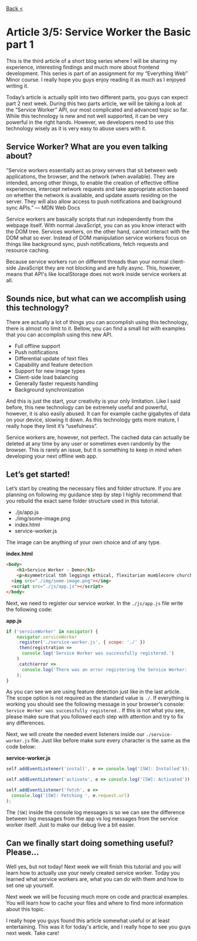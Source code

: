 [Back <](../README.md)

# Article 3/5: Service Worker the Basic part 1
This is the third article of a short blog series where I will be sharing my experience, interesting findings and much more about frontend development. This series is part of an assignment for my “Everything Web” Minor course. I really hope you guys enjoy reading it as much as I enjoyed writing it.

Today’s article is actually split into two different parts, you guys can expect part 2 next week. During this two parts article, we will be taking a look at the “Service Worker” API, our most complicated and advanced topic so far. While this technology is new and not well supported, it can be very powerful in the right hands. However, we developers need to use this technology wisely as it is very easy to abuse users with it.

## Service Worker? What are you even talking about?
“Service workers essentially act as proxy servers that sit between web applications, the browser, and the network (when available). They are intended, among other things, to enable the creation of effective offline experiences, intercept network requests and take appropriate action based on whether the network is available, and update assets residing on the server. They will also allow access to push notifications and background sync APIs.” — MDN Web Docs

Service workers are basically scripts that run independently from the webpage itself. With normal JavaScript, you can as you know interact with the DOM tree. Services workers, on the other hand, cannot interact with the DOM what so ever. Instead of DOM manipulation service workers focus on things like background sync, push notifications, fetch requests and resource caching.

Because service workers run on different threads than your normal client-side JavaScript they are not blocking and are fully async. This, however, means that API's like localStorage does not work inside service workers at all.

## Sounds nice, but what can we accomplish using this technology?
There are actually a lot of things you can accomplish using this technology, there is almost no limit to it. Bellow, you can find a small list with examples that you can accomplish using this new API.

* Full offline support
* Push notifications
* Differential update of text files
* Capability and feature detection
* Support for new image types
* Client-side load balancing
* Generally faster requests handling
* Background synchronization

And this is just the start, your creativity is your only limitation. Like I said before, this new technology can be extremely useful and powerful, however, it is also easily abused. It can for example cache gigabytes of data on your device, slowing it down. As this technology gets more mature, I really hope they limit it’s “usefulness”.

Service workers are, however, not perfect. The cached data can actually be deleted at any time by any user or sometimes even randomly by the browser. This is rarely an issue, but it is something to keep in mind when developing your next offline web app.

## Let’s get started!
Let’s start by creating the necessary files and folder structure. If you are planning on following my guidance step by step I highly recommend that you rebuild the exact same folder structure used in this tutorial.

* ./js/app.js
* ./img/some-image.png
* index.html
* service-worker.js

The image can be anything of your own choice and of any type.

**index.html**
```html
<body>
    <h1>Service Worker - Demo</h1>
    <p>Asymmetrical tbh leggings ethical, flexitarian mumblecore church-key pickled gluten-free.</p>
  <img src="./img/some-image.png"></img>
  <script src="./js/app.js"></script>
</body>
```

Next, we need to register our service worker. In the `./js/app.js` file write the following code:

**app.js**
```javascript
if ('serviceWorker' in navigator) {
    navigator.serviceWorker
    .register('./service-worker.js', { scope: './' })
    .then(registration =>
      console.log('Service Worker was successfully registered.')
    )
    .catch(error =>
      console.log('There was an error registering the Service Worker: ', error)
    );
}
```

As you can see we are using feature detection just like in the last article. The scope option is not required as the standard value is `./`. If everything is working you should see the following message in your browser’s console: `Service Worker was successfully registered.`. If this is not what you see, please make sure that you followed each step with attention and try to fix any differences.

Next, we will create the needed event listeners inside our `./service-worker.js` file. Just like before make sure every character is the same as the code below:

**service-worker.js**
```javascript
self.addEventListener('install', e => console.log('[SW]: Installed'));

self.addEventListener('activate', e => console.log('[SW]: Activated'));

self.addEventListener('fetch', e =>
  console.log('[SW]: Fetching ', e.request.url)
);
```

The `[SW]` inside the console log messages is so we can see the difference between log messages from the app vs log messages from the service worker itself. Just to make our debug live a bit easier.

## Can we finally start doing something useful? Please…
Well yes, but not today! Next week we will finish this tutorial and you will learn how to actually use your newly created service worker. Today you learned what service workers are, what you can do with them and how to set one up yourself.

Next week we will be focusing much more on code and practical examples. You will learn how to cache your files and where to find more information about this topic.

I really hope you guys found this article somewhat useful or at least entertaining. This was it for today's article, and I really hope to see you guys next week. Take care!